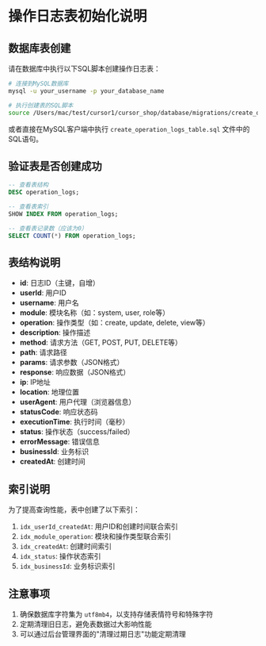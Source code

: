 # 操作日志表初始化说明

## 数据库表创建

请在数据库中执行以下SQL脚本创建操作日志表：

```bash
# 连接到MySQL数据库
mysql -u your_username -p your_database_name

# 执行创建表的SQL脚本
source /Users/mac/test/cursor1/cursor_shop/database/migrations/create_operation_logs_table.sql
```

或者直接在MySQL客户端中执行 `create_operation_logs_table.sql` 文件中的SQL语句。

## 验证表是否创建成功

```sql
-- 查看表结构
DESC operation_logs;

-- 查看表索引
SHOW INDEX FROM operation_logs;

-- 查看表记录数（应该为0）
SELECT COUNT(*) FROM operation_logs;
```

## 表结构说明

- **id**: 日志ID（主键，自增）
- **userId**: 用户ID
- **username**: 用户名
- **module**: 模块名称（如：system, user, role等）
- **operation**: 操作类型（如：create, update, delete, view等）
- **description**: 操作描述
- **method**: 请求方法（GET, POST, PUT, DELETE等）
- **path**: 请求路径
- **params**: 请求参数（JSON格式）
- **response**: 响应数据（JSON格式）
- **ip**: IP地址
- **location**: 地理位置
- **userAgent**: 用户代理（浏览器信息）
- **statusCode**: 响应状态码
- **executionTime**: 执行时间（毫秒）
- **status**: 操作状态（success/failed）
- **errorMessage**: 错误信息
- **businessId**: 业务标识
- **createdAt**: 创建时间

## 索引说明

为了提高查询性能，表中创建了以下索引：

1. `idx_userId_createdAt`: 用户ID和创建时间联合索引
2. `idx_module_operation`: 模块和操作类型联合索引
3. `idx_createdAt`: 创建时间索引
4. `idx_status`: 操作状态索引
5. `idx_businessId`: 业务标识索引

## 注意事项

1. 确保数据库字符集为 `utf8mb4`，以支持存储表情符号和特殊字符
2. 定期清理旧日志，避免表数据过大影响性能
3. 可以通过后台管理界面的"清理过期日志"功能定期清理